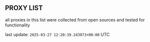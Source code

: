 ## PROXY LIST

all proxies in this list were collected from open sources and tested for functionality

last update: `2025-03-27 12:20:39.243073+00:00` UTC